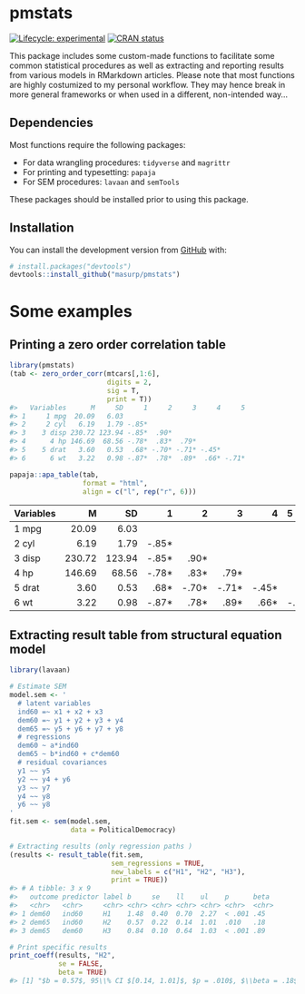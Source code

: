 
<!-- README.md is generated from README.Rmd. Please edit that file -->

# pmstats

<!-- badges: start -->

[![Lifecycle:
experimental](https://img.shields.io/badge/lifecycle-experimental-orange.svg)](https://www.tidyverse.org/lifecycle/#experimental)
[![CRAN
status](https://www.r-pkg.org/badges/version/specr)](https://CRAN.R-project.org/package=specr)
<!-- badges: end -->

This package includes some custom-made functions to facilitate some
common statistical procedures as well as extracting and reporting
results from various models in RMarkdown articles. Please note that most
functions are highly costumized to my personal workflow. They may hence
break in more general frameworks or when used in a different,
non-intended way…

## Dependencies

Most functions require the following packages:

  - For data wrangling procedures: `tidyverse` and `magrittr`
  - For printing and typesetting: `papaja`
  - For SEM procedures: `lavaan` and `semTools`

These packages should be installed prior to using this package.

## Installation

You can install the development version from
[GitHub](https://github.com/) with:

``` r
# install.packages("devtools")
devtools::install_github("masurp/pmstats")
```

# Some examples

## Printing a zero order correlation table

``` r
library(pmstats)
(tab <- zero_order_corr(mtcars[,1:6], 
                        digits = 2, 
                        sig = T, 
                        print = T))
#>   Variables      M     SD     1     2     3     4     5
#> 1     1 mpg  20.09   6.03                              
#> 2     2 cyl   6.19   1.79 -.85*                        
#> 3    3 disp 230.72 123.94 -.85*  .90*                  
#> 4      4 hp 146.69  68.56 -.78*  .83*  .79*            
#> 5    5 drat   3.60   0.53  .68* -.70* -.71* -.45*      
#> 6      6 wt   3.22   0.98 -.87*  .78*  .89*  .66* -.71*
```

``` r
papaja::apa_table(tab, 
                  format = "html",
                  align = c("l", rep("r", 6)))
```



| Variables |      M |     SD |       1 |       2 |       3 |       4 | 5       |
| :-------- | -----: | -----: | ------: | ------: | ------: | ------: | :------ |
| 1 mpg     |  20.09 |   6.03 |         |         |         |         |         |
| 2 cyl     |   6.19 |   1.79 | \-.85\* |         |         |         |         |
| 3 disp    | 230.72 | 123.94 | \-.85\* |   .90\* |         |         |         |
| 4 hp      | 146.69 |  68.56 | \-.78\* |   .83\* |   .79\* |         |         |
| 5 drat    |   3.60 |   0.53 |   .68\* | \-.70\* | \-.71\* | \-.45\* |         |
| 6 wt      |   3.22 |   0.98 | \-.87\* |   .78\* |   .89\* |   .66\* | \-.71\* |

## Extracting result table from structural equation model

``` r
library(lavaan)

# Estimate SEM
model.sem <- '
  # latent variables
  ind60 =~ x1 + x2 + x3
  dem60 =~ y1 + y2 + y3 + y4
  dem65 =~ y5 + y6 + y7 + y8
  # regressions
  dem60 ~ a*ind60
  dem65 ~ b*ind60 + c*dem60
  # residual covariances
  y1 ~~ y5
  y2 ~~ y4 + y6
  y3 ~~ y7
  y4 ~~ y8
  y6 ~~ y8
'
fit.sem <- sem(model.sem, 
               data = PoliticalDemocracy)

# Extracting results (only regression paths )
(results <- result_table(fit.sem, 
                         sem_regressions = TRUE, 
                         new_labels = c("H1", "H2", "H3"), 
                         print = TRUE))
#> # A tibble: 3 x 9
#>   outcome predictor label b     se    ll    ul    p      beta 
#>   <chr>   <chr>     <chr> <chr> <chr> <chr> <chr> <chr>  <chr>
#> 1 dem60   ind60     H1    1.48  0.40  0.70  2.27  < .001 .45  
#> 2 dem65   ind60     H2    0.57  0.22  0.14  1.01  .010   .18  
#> 3 dem65   dem60     H3    0.84  0.10  0.64  1.03  < .001 .89

# Print specific results
print_coeff(results, "H2", 
            se = FALSE, 
            beta = TRUE)
#> [1] "$b = 0.57$, 95\\% CI $[0.14, 1.01]$, $p = .010$, $\\beta = .18$"
```
